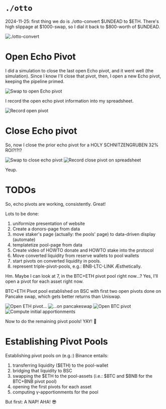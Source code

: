 # `./otto`

2024-11-25: first thing we do is ./otto-convert $UNDEAD to $ETH. There's high slippage at $1000-swap, so I dial it back to $800-worth of $UNDEAD.

![`./otto`-convert](imgs/01-otto.png)

# Open Echo Pivot

I did a simulation to close the last open Echo pivot, and it went well (the simulation). Since I know I'll close that pivot, then, I open a new Echo pivot, keeping the pipeline primed. 

![Swap to open Echo pivot](imgs/02a-open-echo-pivot.png)

I record the open echo pivot information into my spreadsheet.

![Record open pivot](imgs/02b-record.png)

# Close Echo pivot

So, now I close the prior echo pivot for a HOLY SCHNITZENGRUBEN 32% ROI?!?!? 

![Swap to close echo pivot](imgs/03a-close-echo-pivot.png)
![Record close pivot on spreadsheet](imgs/03b-record.png)

Yeup. 

# TODOs

So, echo pivots are working, consistently. Great!

Lots to be done:

1. uniformize presentation of website
2. Create a donors-page from data
3. move staker's page (actually: the pools' page) to data-driven display (automate)
4. templatetize pool-page from data
5. Create video of HOWTO donate and HOWTO stake into the protocol
6. Move converted liquidity from reserve wallets to pool wallets
7. start pivots on converted liquidity in pools.
8. represent triple-pivot-pools, e.g.: BNB-LTC-LINK Æsthetically.

Hm. Maybe I can look at 7, in the BTC+ETH pivot pool right now...? Yes, I'll open a pivot for each asset right now.

BTC+ETH Pivot pool established on BSC with first two open pivots done on Pancake swap, which gets better returns than Uniswap.

![Open ETH pivot...](imgs/04a-open-eth-pivot.png)
![...on pancakeswap](imgs/04b-pancake-swap.png)
![Open BTC pivot](imgs/04c-open-btc-pivot.png)
![Compute initial apportionments](imgs/04d-initial-apportionments.png)

Now to do the remaining pivot pools! YAY! 🎉

# Establishing Pivot Pools

Establishing pivot pools on (e.g.:) Binance entails:

1. transferring liquidity ($ETH) to the pool-wallet
2. bridging that liquidity to BSC
3. swapping the $ETH to the pool-assets (i.e.: $BTC and $BNB for the BTC+BNB pivot pool)
4. opening the first pivots for each asset
5. computing γ-apportionments for the pool

But first: A NAP! AHA! 😎
